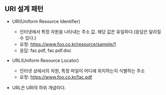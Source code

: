 ## URI 설계 패턴
- URI(Uniform Resource Identifier)
  - 인터넷에서 특정 자원을 나타내는 주소 값. 해당 값은 유일하다.(응답은 달라질 수 있다.)
  - 요청: https://www.foo.co.kr/resource/sample/1
  - 응답: fac.pdf, fac.pdf.doc
- URL(Uniform Resource Locator)
  - 인터넷 상에서의 자원, 특정 파일이 어디에 위치하는지 식별하는 주소
  - 요청: https://www.foo.co.kr/fac.pdf

- URL은 URI의 하위 개념이다.
